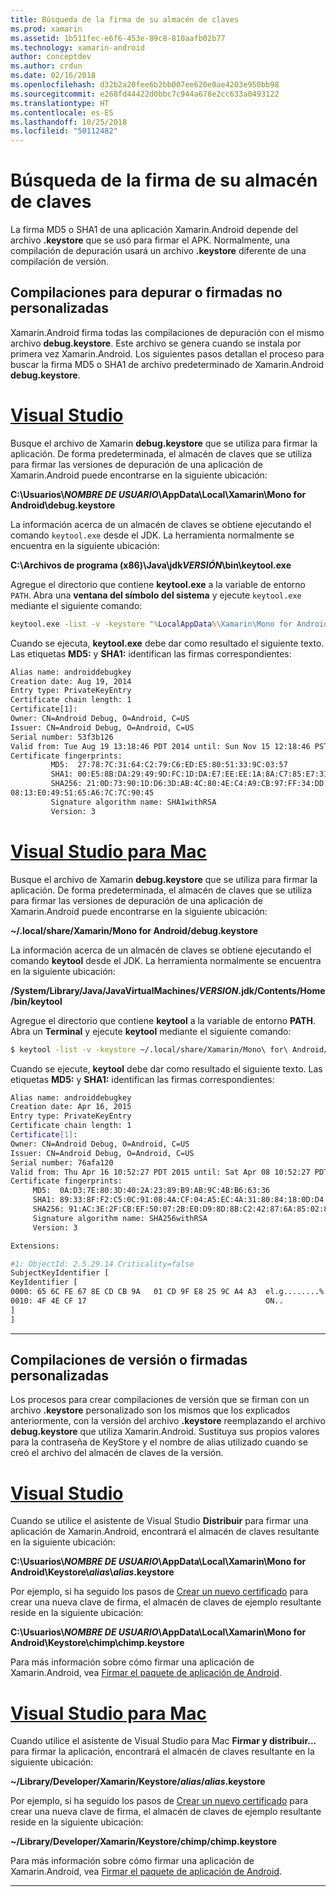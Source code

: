 ```yaml
---
title: Búsqueda de la firma de su almacén de claves
ms.prod: xamarin
ms.assetid: 1b511fec-e6f6-453e-89c8-810aafb02b77
ms.technology: xamarin-android
author: conceptdev
ms.author: crdun
ms.date: 02/16/2018
ms.openlocfilehash: d32b2a20fee6b2bb007ee620e0ae4203e950bb98
ms.sourcegitcommit: e268fd44422d0bbc7c944a678e2cc633a0493122
ms.translationtype: HT
ms.contentlocale: es-ES
ms.lasthandoff: 10/25/2018
ms.locfileid: "50112482"
---
```

# <a name="finding-your-keystores-signature"></a>Búsqueda de la firma de su almacén de claves

La firma MD5 o SHA1 de una aplicación Xamarin.Android depende del archivo **.keystore** que se usó para firmar el APK. Normalmente, una compilación de depuración usará un archivo **.keystore** diferente de una compilación de versión.

## <a name="for-debug--non-custom-signed-builds"></a>Compilaciones para depurar o firmadas no personalizadas

Xamarin.Android firma todas las compilaciones de depuración con el mismo archivo **debug.keystore**. Este archivo se genera cuando se instala por primera vez Xamarin.Android. Los siguientes pasos detallan el proceso para buscar la firma MD5 o SHA1 de archivo predeterminado de Xamarin.Android **debug.keystore**.

# <a name="visual-studiotabwindows"></a>[Visual Studio](#tab/windows)

Busque el archivo de Xamarin **debug.keystore** que se utiliza para firmar la aplicación. De forma predeterminada, el almacén de claves que se utiliza para firmar las versiones de depuración de una aplicación de Xamarin.Android puede encontrarse en la siguiente ubicación:

**C:\\Usuarios\\*NOMBRE DE USUARIO*\\AppData\\Local\\Xamarin\\Mono for Android\\debug.keystore**

La información acerca de un almacén de claves se obtiene ejecutando el comando `keytool.exe` desde el JDK. La herramienta normalmente se encuentra en la siguiente ubicación:

**C:\\Archivos de programa (x86)\\Java\\jdk*VERSIÓN*\\bin\\keytool.exe**

Agregue el directorio que contiene **keytool.exe** a la variable de entorno `PATH`.
Abra una **ventana del símbolo del sistema** y ejecute `keytool.exe` mediante el siguiente comando:

```cmd
keytool.exe -list -v -keystore "%LocalAppData%\Xamarin\Mono for Android\debug.keystore" -alias androiddebugkey -storepass android -keypass android
```

Cuando se ejecuta, **keytool.exe** debe dar como resultado el siguiente texto. Las etiquetas **MD5:** y **SHA1:** identifican las firmas correspondientes:

```cmd
Alias name: androiddebugkey
Creation date: Aug 19, 2014
Entry type: PrivateKeyEntry
Certificate chain length: 1
Certificate[1]:
Owner: CN=Android Debug, O=Android, C=US
Issuer: CN=Android Debug, O=Android, C=US
Serial number: 53f3b126
Valid from: Tue Aug 19 13:18:46 PDT 2014 until: Sun Nov 15 12:18:46 PST 2043
Certificate fingerprints:
         MD5:  27:78:7C:31:64:C2:79:C6:ED:E5:80:51:33:9C:03:57
         SHA1: 00:E5:8B:DA:29:49:9D:FC:1D:DA:E7:EE:EE:1A:8A:C7:85:E7:31:23
         SHA256: 21:0D:73:90:1D:D6:3D:AB:4C:80:4E:C4:A9:CB:97:FF:34:DD:B4:42:FC:
08:13:E0:49:51:65:A6:7C:7C:90:45
         Signature algorithm name: SHA1withRSA
         Version: 3
```


# <a name="visual-studio-for-mactabmacos"></a>[Visual Studio para Mac](#tab/macos)

Busque el archivo de Xamarin **debug.keystore** que se utiliza para firmar la aplicación. De forma predeterminada, el almacén de claves que se utiliza para firmar las versiones de depuración de una aplicación de Xamarin.Android puede encontrarse en la siguiente ubicación:

**~/.local/share/Xamarin/Mono for Android/debug.keystore**


La información acerca de un almacén de claves se obtiene ejecutando el comando **keytool** desde el JDK. La herramienta normalmente se encuentra en la siguiente ubicación:

**/System/Library/Java/JavaVirtualMachines/*VERSION*.jdk/Contents/Home/bin/keytool**

Agregue el directorio que contiene **keytool** a la variable de entorno **PATH**.
Abra un **Terminal** y ejecute **keytool** mediante el siguiente comando:

```bash
$ keytool -list -v -keystore ~/.local/share/Xamarin/Mono\ for\ Android/debug.keystore -alias androiddebugkey -storepass android -keypass android
```

Cuando se ejecute, **keytool** debe dar como resultado el siguiente texto. Las etiquetas **MD5:** y **SHA1:** identifican las firmas correspondientes:

```bash
Alias name: androiddebugkey
Creation date: Apr 16, 2015
Entry type: PrivateKeyEntry
Certificate chain length: 1
Certificate[1]:
Owner: CN=Android Debug, O=Android, C=US
Issuer: CN=Android Debug, O=Android, C=US
Serial number: 76afa120
Valid from: Thu Apr 16 10:52:27 PDT 2015 until: Sat Apr 08 10:52:27 PDT 2045
Certificate fingerprints:
     MD5:  0A:D3:7E:80:3D:40:2A:23:89:B9:AB:9C:4B:B6:63:36
     SHA1: 89:33:8F:F2:C5:0C:91:08:4A:CF:04:A5:EC:4A:31:80:84:18:0D:D4
     SHA256: 91:AC:3E:2F:CB:EF:50:07:2B:E0:D9:8D:8B:C2:42:87:6A:85:02:86:EB:44:84:10:34:02:ED:35:CE:C6:38:47
     Signature algorithm name: SHA256withRSA
     Version: 3

Extensions:

#1: ObjectId: 2.5.29.14 Criticality=false
SubjectKeyIdentifier [
KeyIdentifier [
0000: 65 6C FE 67 8E CD CB 9A   01 CD 9F E8 25 9C A4 A3  el.g........%...
0010: 4F 4E CF 17                                        ON..
]
]
```

-----

## <a name="for-release--custom-signed-builds"></a>Compilaciones de versión o firmadas personalizadas

Los procesos para crear compilaciones de versión que se firman con un archivo **.keystore** personalizado son los mismos que los explicados anteriormente, con la versión del archivo **.keystore** reemplazando el archivo **debug.keystore** que utiliza Xamarin.Android. Sustituya sus propios valores para la contraseña de KeyStore y el nombre de alias utilizado cuando se creó el archivo del almacén de claves de la versión.

# <a name="visual-studiotabwindows"></a>[Visual Studio](#tab/windows)

Cuando se utilice el asistente de Visual Studio **Distribuir** para firmar una aplicación de Xamarin.Android, encontrará el almacén de claves resultante en la siguiente ubicación:

**C:\\Usuarios\\*NOMBRE DE USUARIO*\\AppData\\Local\\Xamarin\\Mono for Android\\Keystore\\*alias*\\*alias*.keystore**

Por ejemplo, si ha seguido los pasos de [Crear un nuevo certificado](~/android/deploy-test/signing/index.md#newcertvs) para crear una nueva clave de firma, el almacén de claves de ejemplo resultante reside en la siguiente ubicación:

**C:\\Usuarios\\*NOMBRE DE USUARIO*\\AppData\\Local\\Xamarin\\Mono for Android\\Keystore\\chimp\\chimp.keystore**

Para más información sobre cómo firmar una aplicación de Xamarin.Android, vea [Firmar el paquete de aplicación de Android](~/android/deploy-test/signing/index.md).


# <a name="visual-studio-for-mactabmacos"></a>[Visual Studio para Mac](#tab/macos)

Cuando utilice el asistente de Visual Studio para Mac **Firmar y distribuir...** para firmar la aplicación, encontrará el almacén de claves resultante en la siguiente ubicación:

**~/Library/Developer/Xamarin/Keystore/*alias*/*alias*.keystore**

Por ejemplo, si ha seguido los pasos de [Crear un nuevo certificado](~/android/deploy-test/signing/index.md#newcertxs) para crear una nueva clave de firma, el almacén de claves de ejemplo resultante reside en la siguiente ubicación:

**~/Library/Developer/Xamarin/Keystore/chimp/chimp.keystore**

Para más información sobre cómo firmar una aplicación de Xamarin.Android, vea [Firmar el paquete de aplicación de Android](~/android/deploy-test/signing/index.md).


-----
